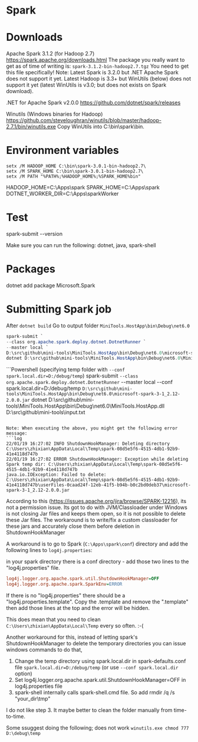 # Spark

# Downloads

Apache Spark 3.1.2 (for Hadoop 2.7)
https://spark.apache.org/downloads.html
The package you really want to get as of time of writing is: `spark-3.1.2-bin-hadoop2.7.tgz`
You need to get this file specifically!
Note: Latest Spark  is 3.2.0 but .NET Apache Spark does not support it yet.
      Latest Hadoop is 3.3+  but WinUtils (below) does not support it yet 
      (latest WinUtils is v3.0; but does not exists on Spark download).

.NET for Apache Spark v2.0.0
https://github.com/dotnet/spark/releases

Winutils (Windows binaries for Hadoop)
https://github.com/steveloughran/winutils/blob/master/hadoop-2.7.1/bin/winutils.exe
Copy WinUtils into C:\bin\spark\bin.


# Environment variables

```
setx /M HADOOP_HOME C:\bin\spark-3.0.1-bin-hadoop2.7\
setx /M SPARK_HOME C:\bin\spark-3.0.1-bin-hadoop2.7\
setx /M PATH "%PATH%;%HADOOP_HOME%;%SPARK_HOME%bin" 
```

HADOOP_HOME=C:\Apps\spark
SPARK_HOME=C:\Apps\spark
DOTNET_WORKER_DIR=C:\Apps\sparkWorker


# Test

spark-submit --version

Make sure you can run the following:
dotnet, java, spark-shell

# Packages

dotnet add package Microsoft.Spark

# Submitting Spark job

After `dotnet build`
Go to output folder `MiniTools.HostApp\bin\Debug\net6.0`

```Powershell
spark-submit `
--class org.apache.spark.deploy.dotnet.DotnetRunner `
--master local `
D:\src\github\mini-tools\MiniTools.HostApp\bin\Debug\net6.0\microsoft-spark-3-1_2.12-2.0.0.jar `
dotnet D:\src\github\mini-tools\MiniTools.HostApp\bin\Debug\net6.0\MiniTools.HostApp.dll D:\src\github\mini-tools\input.txt
```

```Powershell (specifying temp folder with `--conf spark.local.dir=D:/debug/temp`)
spark-submit `
--class org.apache.spark.deploy.dotnet.DotnetRunner `
--master local --conf spark.local.dir=D:/debug/temp `
D:\src\github\mini-tools\MiniTools.HostApp\bin\Debug\net6.0\microsoft-spark-3-1_2.12-2.0.0.jar `
dotnet D:\src\github\mini-tools\MiniTools.HostApp\bin\Debug\net6.0\MiniTools.HostApp.dll D:\src\github\mini-tools\input.txt
```

Note: When executing the above, you might get the following error message:
```log
22/01/19 16:27:02 INFO ShutdownHookManager: Deleting directory C:\Users\zhixian\AppData\Local\Temp\spark-08d5e5f6-4515-4db1-92b9-41e4118d747b
22/01/19 16:27:02 ERROR ShutdownHookManager: Exception while deleting Spark temp dir: C:\Users\zhixian\AppData\Local\Temp\spark-08d5e5f6-4515-4db1-92b9-41e4118d747b
java.io.IOException: Failed to delete: C:\Users\zhixian\AppData\Local\Temp\spark-08d5e5f6-4515-4db1-92b9-41e4118d747b\userFiles-0caad24f-12eb-41f5-b94b-b0c2bd0deb37\microsoft-spark-3-1_2.12-2.0.0.jar
```

According to this (https://issues.apache.org/jira/browse/SPARK-12216), its not a permission issue.
Its got to do with JVM/Classloader under Windows is not closing Jar files and keeps them open, so it is not possible to delete these Jar files.
The workaround is to write/fix a custom classloader for these jars and accurately close them before deletion in ShutdownHookManager

A workaround is to go to  Spark (`C:\Apps\spark\conf`) directory and add the following lines to `log4j.properties`:

in your spark directory there is a conf directory - add those two lines to the "log4j.properties" file. 

```ini
log4j.logger.org.apache.spark.util.ShutdownHookManager=OFF
log4j.logger.org.apache.spark.SparkEnv=ERROR
```

If there is no "log4j.properties" there should be a "log4j.properties.template".
Copy the .template and remove the ".template" then add those lines at the top and the error will be hidden.

This does mean that you need to clean `C:\Users\zhixian\AppData\Local\Temp` every so often. :-(


Another workaround for this, instead of letting spark's ShutdownHookManager to delete the temporary directories 
you can issue windows commands to do that,
1.  Change the temp directory using spark.local.dir in spark-defaults.conf file
    `spark.local.dir=D:/debug/temp`
    (or use `--conf spark.local.dir` option)
2.  Set log4j.logger.org.apache.spark.util.ShutdownHookManager=OFF in log4j.properties file
3.  spark-shell internally calls spark-shell.cmd file. So add rmdir /q /s "your_dir\tmp"

I do not like step 3. 
It maybe better to clean the folder manually from time-to-time.


Some ssuggest doing the following; does not work
`winutils.exe chmod 777 D:\debug\temp`